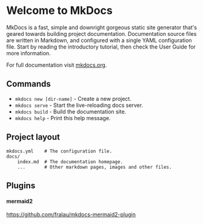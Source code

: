 # Welcome to MkDocs


MkDocs is a fast, simple and downright gorgeous static site generator that's geared towards building project documentation.
Documentation source files are written in Markdown, and configured with a single YAML configuration file.
Start by reading the introductory tutorial, then check the User Guide for more information.

For full documentation visit [mkdocs.org](https://mkdocs.org).

## Commands

* `mkdocs new [dir-name]` - Create a new project.
* `mkdocs serve` - Start the live-reloading docs server.
* `mkdocs build` - Build the documentation site.
* `mkdocs help` - Print this help message.

## Project layout

    mkdocs.yml    # The configuration file.
    docs/
        index.md  # The documentation homepage.
        ...       # Other markdown pages, images and other files.









## Plugins

#### mermaid2
<https://github.com/fralau/mkdocs-mermaid2-plugin>